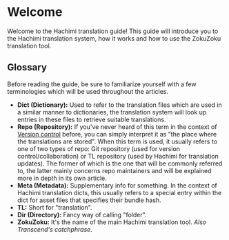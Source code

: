 # Welcome
Welcome to the Hachimi translation guide! This guide will introduce you to the Hachimi translation system, how it works and how to use the ZokuZoku translation tool.

## Glossary
Before reading the guide, be sure to familiarize yourself with a few terminologies which will be used throughout the articles.
- **Dict (Dictionary):** Used to refer to the translation files which are used in a similar manner to dictionaries, the translation system will look up entries in these files to retrieve suitable translations.
- **Repo (Repository):** If you've never heard of this term in the context of [Version control](https://en.wikipedia.org/wiki/Version_control) before, you can simply interpret it as "the place where the translations are stored". When this term is used, it usually refers to one of two types of repo: Git repository (used for version control/collaboration) or TL repository (used by Hachimi for translation updates). The former of which is the one that will be commonly referred to, the latter mainly concerns repo maintainers and will be explained more in depth in its own article.
- **Meta (Metadata):** Supplementary info for something. In the context of Hachimi translation dicts, this usually refers to a special entry within the dict for asset files that specifies their bundle hash.
- **TL:** Short for "translation".
- **Dir (Directory):** Fancy way of calling "folder".
- **ZokuZoku:** It's the name of the main Hachimi translation tool. *Also Transcend's catchphrase*.